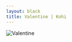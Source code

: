 ```yaml
---
layout: black
title: Valentine | Kohi
---
```

![Valentine](https://bn3pap090files.storage.live.com/y4mw4I19Ia_e6RE-7WguN85meF95JOfBdfdctCT-qpz9gMEqAKN_RZU5ot_YsLF9tzZCjXHhbmze6_lWKMLeiZnFijwChqq--blkBfJovGbJ_7A9psEBk5xYhulkhpyQpeX4oE21pjQZCVdVa1mygscb5jVs0C4xyPE1--EP-fTRT4UxT7bwtNSgcjeshS0qSUb?width=3503&height=2627&cropmode=none)
